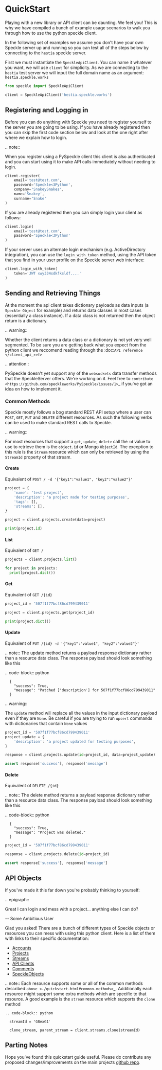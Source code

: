# QuickStart

Playing with a new library or API client can be daunting. We feel you! This is why we have compiled a bunch of example usage scenarios to walk you through how to use the python speckle client.

In the following set of examples we assume you don't have your own Speckle server up and running so you can test all of the steps below by connecting to the `hestia` speckle server.

First we must instantiate the `SpeckleApiClient`. You can name it whatever you want, we will use `client` for simplicity. As we are connecting to the `hestia` test server we will input the full domain name as an argument: `hestia.speckle.works`

```python
from speckle import SpeckleApiClient

client = SpeckleApiClient('hestia.speckle.works')
```

## Registering and Logging in
Before you can do anything with Speckle you need to register yourself to the server you are going to be using. If you have already registered then you can skip the first code section below and look at the one right after where we explain how to login.

.. note::

  When you register using a PySpeckle client this client is also authenticated and you can start using it to make API calls immediately without needing to login.

```python
client.register(
    email='test@test.com',
    password='Speckle<3Python',
    company='SnakeySnakes',
    name='Snakey',
    surname='Snake'
)
```

If you are already registered then you can simply login your client as follows:

```python
client.login(
    email='test@test.com',
    password='Speckle<3Python'
)
```

If your server uses an alternate login mechanism (e.g. ActiveDirectory integration), you can use the `login_with_token` method, using the API token that you find in your user profile on 
the Speckle server web interface:

```python
client.login_with_token(
    token='JWT xwy334xdkfksldf....'
)
```

## Sending and Retrieving Things
At the moment the api client takes dictionary payloads as data inputs (a `Speckle Object` for example) and returns data classes in most cases (essentially a class instance). If a data class is not returned then the object return is a dictionary. 

.. warning::
    
  Whether the client returns a data class or a dictionary is not yet very well segmented. To be sure you are getting back what you expect from the python client we reccomend reading through the :doc:`API referemce </client_api_ref>`

.. attention::

  PySpeckle doesn't yet support any of the `websockets` data transfer methods that the SpeckleServer offers. We're working on it. Feel free to `contribute <https://github.com/speckleworks/PySpeckle/issues/1>`_ if you've got an idea on how to implement it.

### Common Methods
Speckle mostly follows a bog standard REST API setup where a user can `POST`, `GET`, `PUT` and `DELETE` different resources. As such the following verbs can be used to make standard REST calls to Speckle.

.. warning::

  For most resources that support a `get`, `update`, `delete` call the `id` value to use to retrieve them is the `object.id` or Mongo `ObjectId`. The exception to this rule is the `Stream` resource which can only be retrieved by using the `StreamId` property of that stream.

#### Create 
Equivalent of `POST / -d '{"key1":"value1", "key2":"value2"}'`

```python
project = {
    'name': 'test project',
    'description': 'a project made for testing purposes',
    'tags': [],
    'streams': [],
}

project = client.projects.create(data=project)

print(project.id)
```

#### List
Equivalent of `GET /`

```python
projects = client.projects.list()

for project in projects:
  print(project.dict())
```

#### Get
Equivalent of `GET /{id}`

```python
project_id = '507f1f77bcf86cd799439011'

project = client.projects.get(project_id)

print(project.dict())
```

#### Update
Equivalent of `PUT /{id} -d '{"key1":"value1", "key2":"value2"}'`

.. note::
  The update method returns a payload response dictionary rather than a resource data class. The response payload should look something like this

  .. code-block:: python

      {
        "success": True,
        "message": "Patched ['description'] for 507f1f77bcf86cd799439011"
      }


.. warning::

  The `update` method will replace all the values in the input dictionary payload even if they are `None`. Be careful if you are trying to run `upsert` commands with dictionaries that contain `None` values

```python
project_id = '507f1f77bcf86cd799439011'
project_update = {
    'description': 'a project updated for testing purposes',
}

response = client.projects.update(id=project_id, data=project_update)

assert response['success'], response['message']
```

#### Delete
Equivalent of `DELETE /{id}`

.. note::
  The delete method returns a payload response dictionary rather than a resource data class. The response payload should look something like this

  .. code-block:: python

      {
        "success": True,
        "message": "Project was deleted."
      }

```python
project_id = '507f1f77bcf86cd799439011'

response = client.projects.delete(id=project_id)

assert response['success'], response['message']
```
## API Objects
If you've made it this far down you're probably thinking to yourself:

.. epigraph::

   Great I can login and mess with a project... anything else I can do?

   -- Some Ambitious User

Glad you asked! There are a bunch of different types of Speckle objects or resources you can mess with using this python client. Here is a list of them with links to their specific documentation:

* [Accounts](./client_api_ref.html#module-speckle.resources.accounts)
* [Projects](./client_api_ref.html#module-speckle.resources.projects)
* [Streams](./client_api_ref.html#module-speckle.resources.streams)
* [API Clients](./client_api_ref.html#module-speckle.resources.api_clients)
* [Comments](./client_api_ref.html#module-speckle.resources.comments)
* [SpeckleObjects](./client_api_ref.html#module-speckle.resources.objects)

.. note::
  Each resource supports some or all of the common methods described `above <./quickstart.html#common-methods>`_. Additionally each resource might support some extra methods which are specific to that resource. A good example is the `stream` resource which supports the `clone` method

    .. code-block:: python

      streamId = 'GBexG1'

      clone_stream, parent_stream = client.streams.clone(streamId)

## Parting Notes
Hope you've found this quickstart guide useful. Please do contribute any proposed changes/improvements on the main projects [github repo](https://github.com/speckleworks/pyspeckle).